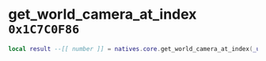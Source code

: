 # get_world_camera_at_index `0x1C7C0F86`

```lua
local result --[[ number ]] = natives.core.get_world_camera_at_index(_unk0 --[[ number ]], _unk1 --[[ number ]], _unk2 --[[ number ]])
```